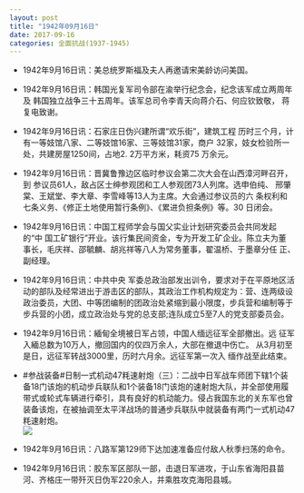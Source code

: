 ```yaml
---
layout: post
title: "1942年09月16日"
date: 2017-09-16
categories: 全面抗战(1937-1945)
---
```


<meta name="referrer" content="no-referrer" />

- 1942年9月16日讯：美总统罗斯福及夫人再邀请宋美龄访问美国。 

- 1942年9月16日讯：韩国光复军司令部在渝举行纪念会，纪念该军成立两周年及 韩国独立战争三十五周年。该军总司令李青天向蒋介石、何应钦致敬， 蒋复电致谢。 

- 1942年9月16日讯：石家庄日伪兴建所谓“欢乐街”，建筑工程 历时三个月，计有一等妓馆八家、二等妓馆16家、三等妓馆31家，商户 32家，妓女检验所一处，共建房屋1250间，占地2. 2万平方米，耗资75 万余元。 

- 1942年9月16日讯：晋冀鲁豫边区临时参议会第二次大会在山西漳河畔召开，到 参议员61人，敌占区士绅参观团和工人参观团73人列席。选申伯纯、 邢肇棠、王斌堂、李大章、李雪峰等13人为主席。大会通过参议员的六 条权利和七条义务、《修正土地使用暂行条例》、《累进负担条例》等。30 日闭会。 

- 1942年9月16日讯：中国工程师学会与国父实业计划研究委员会共同发起的“中 国工矿银行”开业。该行集民间资金，专为开发工矿企业。陈立夫为董 事长，毛庆祥、邵毓麟、胡兆祥等八人为常务董事，翟温桥、于墨章分任 正、副经理。 

- 1942年9月16日讯：中共中央 军委总政治部发出训令，要求对于在平原地区活动的部队及经常进出于游击区的部队，其政治工作机构规定为：营、连两级设政治委员，大团、中等团编制的团政治处紧缩到最小限度，步兵营和编制等于步兵营的小团，成立政治处与党的总支部;连队成立5至7人的党支部委员会。 

- 1942年9月16日讯：緬甸全境被日军占领，中国人缅远征军全部撤出。远 征军入緬总数为10万人，撤回国内的仅四万余人，大部在撤退中伤亡。 从3月初至是日，远征军转战3000里，历时六月余。远征军第一次入 缅作战至此结束。 

- #参战装备#日制一式机动47粍速射炮（三）：二战中日军战车师团下辖1个装备18门该炮的机动步兵联队和1个装备18门该炮的速射炮大队，并全部使用履带式或轮式车辆进行牵引，具有良好的机动能力。侵占我国东北的关东军也曾装备该炮，在被抽调至太平洋战场的普通步兵联队中就装备有两门一式机动47粍速射炮。 <br/><img src="https://wx1.sinaimg.cn/large/aca367d8ly1fjl6a9nd7zj20jq12xwrf.jpg" />

- 1942年9月16日讯：八路军第129师下达加速准备应付敌人秋季扫荡的命令。 

- 1942年9月16日讯：胶东军区部队一部，击退日军进攻，于山东省海阳县苗河、齐格庄一带歼灭日伪军220余人，并乘胜攻克海阳县城。 

